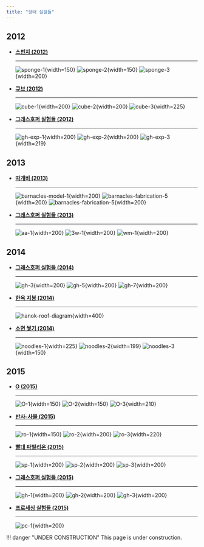 ```yaml
---
title: "형태 실험들"
---
```


## 2012

<div class="grid cards" markdown>

- [__스펀지 (2012)__](./2012/sponge/index.md)

    ---
    ![sponge-1](../../../assets/tools-and-tales/form-experiments/2012/sponge/drawing/sponge_photo.png){width=150}
    ![sponge-2](../../../assets/tools-and-tales/form-experiments/2012/sponge/diagram/sponge_diagram_3.png){width=150}
    ![sponge-3](../../../assets/tools-and-tales/form-experiments/2012/sponge/space/sponge_step2.png){width=200}

- [__큐브 (2012)__](./2012/cube/index.md)

    ---
    ![cube-1](../../../assets/tools-and-tales/form-experiments/2012/cube/render/cube_render_4.jpg){width=200}
    ![cube-2](../../../assets/tools-and-tales/form-experiments/2012/cube/photo/cube_photo_3.jpg){width=200}
    ![cube-3](../../../assets/tools-and-tales/form-experiments/2012/cube/photo/cube_photo_8.jpg){width=225}

- [__그래스호퍼 실험들 (2012)__](./2012/gh-exp/index.md)

    ---
    ![gh-exp-1](../../../assets/tools-and-tales/form-experiments/2012/gh-exp/03-ribbon/gh_2012_03_3.png){width=200}
    ![gh-exp-2](../../../assets/tools-and-tales/form-experiments/2012/gh-exp/06-random-cubes/gh_2012_06_cubes_4.png){width=200}
    ![gh-exp-3](../../../assets/tools-and-tales/form-experiments/2012/gh-exp/07-voronoi/gh_2012_07_voronoi_vein.png){width=219}

</div>

## 2013

<div class="grid cards" markdown>

- [__따개비 (2013)__](./2013/barnacles/index.md)

    ---
    ![barnacles-model-1](../../../assets/tools-and-tales/form-experiments/2013/barnacles/barnacle_shape_1.png){width=200}
    ![barnacles-fabrication-5](../../../assets/tools-and-tales/form-experiments/2013/barnacles/barnacle_fab_5.jpg){width=200}
    ![barnacles-fabrication-5](../../../assets/tools-and-tales/form-experiments/2013/barnacles/barnacle_fab_7.jpg){width=200}

- [__그래스호퍼 실험들 (2013)__](./2013/gh-exp/index.md)

    ---
    ![aa-1](../../../assets/tools-and-tales/form-experiments/2013/gh-exp/gh_2013_ddr_1_0.jpg){width=200}
    ![3w-1](../../../assets/tools-and-tales/form-experiments/2013/gh-exp/gh_2013_ddr_2_0.jpg){width=200}
    ![wm-1](../../../assets/tools-and-tales/form-experiments/2013/gh-exp/gh_2013_ddr_3_0.jpg){width=200}

</div>

## 2014

<div class="grid cards" markdown>

- [__그래스호퍼 실험들 (2014)__](./2014/gh-exp/index.md)

    ---
    ![gh-3](../../../assets/tools-and-tales/form-experiments/2014/gh-exp/gh_3.png){width=200}
    ![gh-5](../../../assets/tools-and-tales/form-experiments/2014/gh-exp/gh_5.png){width=200}
    ![gh-7](../../../assets/tools-and-tales/form-experiments/2014/gh-exp/gh_7.png){width=200}

- [__한옥 지붕 (2014)__](./2014/hanok-roof/index.md)

    ---
    ![hanok-roof-diagram](../../../assets/tools-and-tales/form-experiments/2014/hanok-roof/diagrams_.jpg){width=400}

- [__소면 쌓기 (2014)__](./2014/noodles/index.md)

    ---
    ![noodles-1](../../../assets/tools-and-tales/form-experiments/2014/noodles/2/1-17.jpg){width=225}
    ![noodles-2](../../../assets/tools-and-tales/form-experiments/2014/noodles/3/3-4.jpg){width=199}
    ![noodles-3](../../../assets/tools-and-tales/form-experiments/2014/noodles/4/8.jpg){width=150}

</div>

## 2015

<div class="grid cards" markdown>

- [__O (2015)__](./2015/O/index.md)

    ---
    ![O-1](../../../assets/tools-and-tales/form-experiments/2015/O/O_bake.png){width=150}
    ![O-2](../../../assets/tools-and-tales/form-experiments/2015/O/O_form-3.PNG){width=150}
    ![O-3](../../../assets/tools-and-tales/form-experiments/2015/O/O_photo.jpg){width=210}

- [__반사-사물 (2015)__](./2015/reflector-object/index.md)

    ---
    ![ro-1](../../../assets/tools-and-tales/form-experiments/2015/reflector-object/reflector_detail5.png){width=150}
    ![ro-2](../../../assets/tools-and-tales/form-experiments/2015/reflector-object/reflector_profile-1.jpg){width=200}
    ![ro-3](../../../assets/tools-and-tales/form-experiments/2015/reflector-object/reflector_photo_2.jpg){width=220}

- [__빨대 파빌리온 (2015)__](./2015/straw-pavilion/index.md)

    ---
    ![sp-1](../../../assets/tools-and-tales/form-experiments/2015/straw_pavilion/straw_2.jpg){width=200}
    ![sp-2](../../../assets/tools-and-tales/form-experiments/2015/straw_pavilion/straw_4.jpg){width=200}
    ![sp-3](../../../assets/tools-and-tales/form-experiments/2015/straw_pavilion/straw_7.jpg){width=200}

- [__그래스호퍼 실험들 (2015)__](./2015/gh-exp/index.md)

    ---
    ![gh-1](../../../assets/tools-and-tales/form-experiments/2015/gh-exp/gh_2015_firecracker.gif){width=200}
    ![gh-2](../../../assets/tools-and-tales/form-experiments/2015/gh-exp/gh_2015_rotate_bubble.gif){width=200}
    ![gh-3](../../../assets/tools-and-tales/form-experiments/2015/gh-exp/gh_2015_surface_4.png){width=200}

- [__프로세싱 실험들 (2015)__](./2015/pc-exp/index.md)

    ---
    ![pc-1](../../../assets/tools-and-tales/form-experiments/2015/pc-exp/pca-img.png){width=200}

</div>

!!! danger "UNDER CONSTRUCTION"
    This page is under construction.

